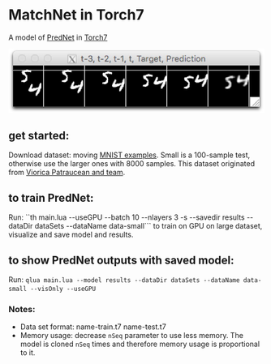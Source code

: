 # MatchNet in Torch7

A model of [PredNet](https://coxlab.github.io/prednet/) in [Torch7](http://torch.ch/)

![sample](sample.jpg)

## get started:

Download dataset: moving [MNIST examples](https://www.dropbox.com/sh/fvsqod4uv7yp0dp/AAAHoHUjkXg4mW6OvV91TgaEa). Small is a 100-sample test, otherwise use the larger ones with 8000 samples. This dataset originated from [Viorica Patraucean and team](http://mi.eng.cam.ac.uk/~vp344/).

## to train PredNet:

Run: ``th main.lua --useGPU --batch 10 --nlayers 3 -s --savedir results --dataDir dataSets --dataName data-small``` to train on GPU on large dataset, visualize and save model and results.

## to show PredNet outputs with saved model:

Run: ```qlua main.lua --model results --dataDir dataSets --dataName data-small --visOnly --useGPU```

### Notes:
- Data set format: name-train.t7 name-test.t7
- Memory usage: decrease `nSeq` parameter to use less memory. The model is cloned `nSeq` times and therefore memory usage is proportional to it.
